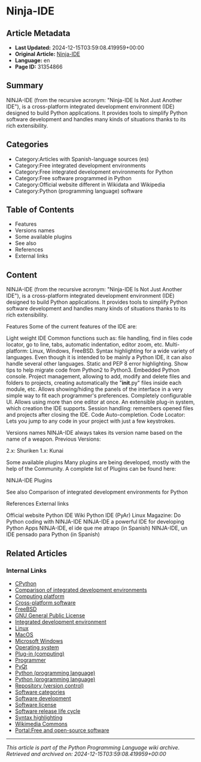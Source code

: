 # Ninja-IDE

## Article Metadata

- **Last Updated:** 2024-12-15T03:59:08.419959+00:00
- **Original Article:** [Ninja-IDE](https://en.wikipedia.org/wiki/Ninja-IDE)
- **Language:** en
- **Page ID:** 31354866

## Summary

NINJA-IDE (from the recursive acronym: "Ninja-IDE Is Not Just Another IDE"), is a cross-platform integrated development environment (IDE) designed to build Python applications.
It provides tools to simplify Python software development and handles many kinds of situations thanks to its rich extensibility.

## Categories

- Category:Articles with Spanish-language sources (es)
- Category:Free integrated development environments
- Category:Free integrated development environments for Python
- Category:Free software programmed in Python
- Category:Official website different in Wikidata and Wikipedia
- Category:Python (programming language) software

## Table of Contents

- Features
- Versions names
- Some available plugins
- See also
- References
- External links

## Content

NINJA-IDE (from the recursive acronym: "Ninja-IDE Is Not Just Another IDE"), is a cross-platform integrated development environment (IDE) designed to build Python applications.
It provides tools to simplify Python software development and handles many kinds of situations thanks to its rich extensibility.

Features
Some of the current features of the IDE are:

Light weight IDE
Common functions such as: file handling, find in files code locator, go to line, tabs, automatic indentation, editor zoom, etc.
Multi-platform: Linux, Windows, FreeBSD.
Syntax highlighting for a wide variety of languages. Even though it is intended to be mainly a Python IDE, it can also handle several other languages.
Static and PEP 8 error highlighting.
Show tips to help migrate code from Python2 to Python3.
Embedded Python console.
Project management, allowing to add, modify and delete files and folders to projects, creating automatically the "__init__.py" files inside each module, etc.
Allows showing/hiding the panels of the interface in a very simple way to fit each programmer's preferences.
Completely configurable UI.
Allows using more than one editor at once.
An extensible plug-in system, which creation the IDE supports.
Session handling: remembers opened files and projects after closing the IDE.
Code Auto-completion.
Code Locator: Lets you jump to any code in your project with just a few keystrokes.

Versions names
NINJA-IDE always takes its version name based on the name of a weapon.
Previous Versions:

2.x: Shuriken
1.x: Kunai

Some available plugins
Many plugins are being developed, mostly with the help of the Community.
A complete list of Plugins can be found here:

NINJA-IDE Plugins

See also
Comparison of integrated development environments for Python

References
External links

Official website
Python IDE Wiki
Python IDE (PyAr)
Linux Magazine: Do Python coding with NINJA-IDE
NINJA-IDE a powerful IDE for developing Python Apps
NINJA-IDE, el ide que me atrapo (in Spanish)
NINJA-IDE, un IDE pensado para Python (in Spanish)

## Related Articles

### Internal Links

- [CPython](https://en.wikipedia.org/wiki/CPython)
- [Comparison of integrated development environments](https://en.wikipedia.org/wiki/Comparison_of_integrated_development_environments)
- [Computing platform](https://en.wikipedia.org/wiki/Computing_platform)
- [Cross-platform software](https://en.wikipedia.org/wiki/Cross-platform_software)
- [FreeBSD](https://en.wikipedia.org/wiki/FreeBSD)
- [GNU General Public License](https://en.wikipedia.org/wiki/GNU_General_Public_License)
- [Integrated development environment](https://en.wikipedia.org/wiki/Integrated_development_environment)
- [Linux](https://en.wikipedia.org/wiki/Linux)
- [MacOS](https://en.wikipedia.org/wiki/MacOS)
- [Microsoft Windows](https://en.wikipedia.org/wiki/Microsoft_Windows)
- [Operating system](https://en.wikipedia.org/wiki/Operating_system)
- [Plug-in (computing)](https://en.wikipedia.org/wiki/Plug-in_(computing))
- [Programmer](https://en.wikipedia.org/wiki/Programmer)
- [PyQt](https://en.wikipedia.org/wiki/PyQt)
- [Python (programming language)](https://en.wikipedia.org/wiki/Python_(programming_language))
- [Python (programming language)](https://en.wikipedia.org/wiki/Python_(programming_language))
- [Repository (version control)](https://en.wikipedia.org/wiki/Repository_(version_control))
- [Software categories](https://en.wikipedia.org/wiki/Software_categories)
- [Software development](https://en.wikipedia.org/wiki/Software_development)
- [Software license](https://en.wikipedia.org/wiki/Software_license)
- [Software release life cycle](https://en.wikipedia.org/wiki/Software_release_life_cycle)
- [Syntax highlighting](https://en.wikipedia.org/wiki/Syntax_highlighting)
- [Wikimedia Commons](https://en.wikipedia.org/wiki/Wikimedia_Commons)
- [Portal:Free and open-source software](https://en.wikipedia.org/wiki/Portal:Free_and_open-source_software)

---
_This article is part of the Python Programming Language wiki archive._
_Retrieved and archived on: 2024-12-15T03:59:08.419959+00:00_